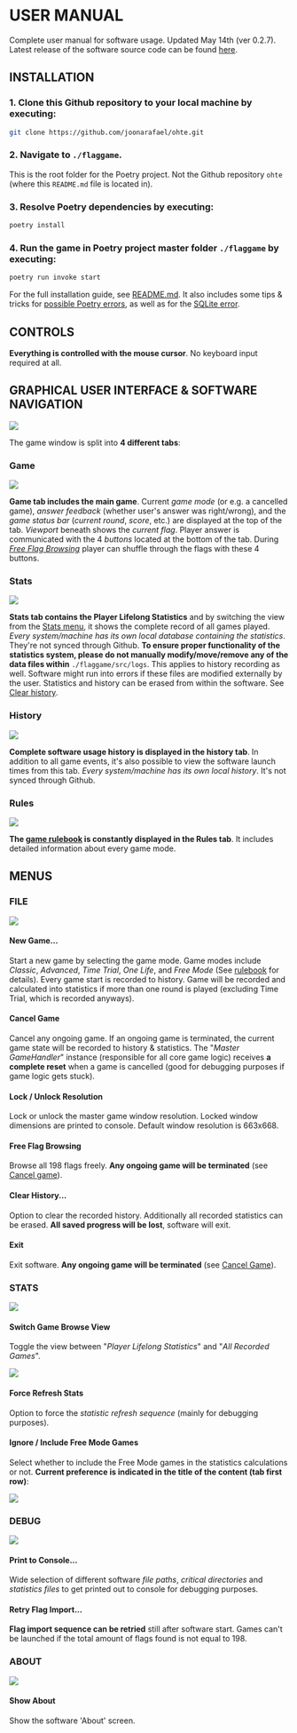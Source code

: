 # USER MANUAL

Complete user manual for software usage. Updated May 14th (ver 0.2.7). Latest release of the software source code can be found [here](https://github.com/joonarafael/ohte/releases).

## INSTALLATION

### 1. Clone this Github repository to your local machine by executing:

```bash
git clone https://github.com/joonarafael/ohte.git
```

### 2. Navigate to `./flaggame`.

This is the root folder for the Poetry project. Not the Github repository `ohte` (where this `README.md` file is located in).

### 3. Resolve Poetry dependencies by executing:

```bash
poetry install
```

### 4. Run the game in Poetry project master folder `./flaggame` by executing:

```bash
poetry run invoke start
```

For the full installation guide, see [README.md](../README.md). It also includes some tips & tricks for [possible Poetry errors](../README.md#troubleshooting-some-possible-poetry-errors), as well as for the [SQLite error](../README.md#software-test-coverage-report).

## CONTROLS

**Everything is controlled with the mouse cursor**. No keyboard input required at all.

## GRAPHICAL USER INTERFACE & SOFTWARE NAVIGATION

<img src="./images/um_launch.png">

The game window is split into **4 different tabs**:

### Game

<img src="./images/um_game_going.png">

**Game tab includes the main game**. Current *game mode* (or e.g. a cancelled game), *answer feedback* (whether user's answer was right/wrong), and the *game status bar* (*current round*, *score*, etc.) are displayed at the top of the tab. *Viewport* beneath shows the *current flag*. Player answer is communicated with the 4 *buttons* located at the bottom of the tab. During *[Free Flag Browsing](./user_manual.md#free-flag-browsing)* player can shuffle through the flags with these 4 buttons.

### Stats

<img src="./images/um_stats.png">

**Stats tab contains the Player Lifelong Statistics** and by switching the view from the [Stats menu](./user_manual.md#switch-game-browse-view), it shows the complete record of all games played. *Every system/machine has its own local database containing the statistics*. They're not synced through Github. **To ensure proper functionality of the statistics system, please do not manually modify/move/remove any of the data files within** `./flaggame/src/logs`. This applies to history recording as well. Software might run into errors if these files are modified externally by the user. Statistics and history can be erased from within the software. See [Clear history](./user_manual.md#clear-history).

### History

<img src="./images/um_history.png">

**Complete software usage history is displayed in the history tab**. In addition to all game events, it's also possible to view the software launch times from this tab. *Every system/machine has its own local history*. It's not synced through Github.

### Rules

<img src="./images/um_rules.png">

**The [game rulebook](../flaggame/src/logs/gamerules.txt) is constantly displayed in the Rules tab**. It includes detailed information about every game mode.

## MENUS

### FILE

<img src="./images/um_file_menu.png">

#### **New Game...**

Start a new game by selecting the game mode. Game modes include *Classic*, *Advanced*, *Time Trial*, *One Life*, and *Free Mode* (See [rulebook](../flaggame/src/logs/gamerules.txt) for details). Every game start is recorded to history. Game will be recorded and calculated into statistics if more than one round is played (excluding Time Trial, which is recorded anyways).

#### **Cancel Game**

Cancel any ongoing game. If an ongoing game is terminated, the current game state will be recorded to history & statistics. The "*Master GameHandler*" instance (responsible for all core game logic) receives **a complete reset** when a game is cancelled (good for debugging purposes if game logic gets stuck).

#### **Lock / Unlock Resolution**

Lock or unlock the master game window resolution. Locked window dimensions are printed to console. Default window resolution is 663x668.

#### **Free Flag Browsing**

Browse all 198 flags freely. **Any ongoing game will be terminated** (see [Cancel game](./user_manual.md#cancel-game)).

#### **Clear History...**

Option to clear the recorded history. Additionally all recorded statistics can be erased. **All saved progress will be lost**, software will exit.

#### **Exit**

Exit software. **Any ongoing game will be terminated** (see [Cancel Game](./user_manual.md#cancel-game)).

### STATS

<img src="./images/um_stats_menu.png">

#### **Switch Game Browse View**

Toggle the view between "*Player Lifelong Statistics*" and "*All Recorded Games*".

<img src="./images/um_recorded_games.png">

#### **Force Refresh Stats**

Option to force the *statistic refresh sequence* (mainly for debugging purposes).

#### **Ignore / Include Free Mode Games**

Select whether to include the Free Mode games in the statistics calculations or not. **Current preference is indicated in the title of the content (tab first row)**:

<img src="./images/um_ignore_free.png">

### DEBUG

<img src="./images/um_debug_menu.png">

#### **Print to Console...**

Wide selection of different software *file paths*, *critical directories* and *statistics files* to get printed out to console for debugging purposes.

#### **Retry Flag Import...**

**Flag import sequence can be retried** still after software start. Games can't be launched if the total amount of flags found is not equal to 198.

### ABOUT

<img src="./images/um_about_menu.png">

#### **Show About**

Show the software 'About' screen.
